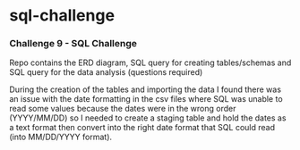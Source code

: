 # sql-challenge
### Challenge 9 - SQL Challenge


Repo contains the ERD diagram, SQL query for creating tables/schemas and SQL query for the data analysis (questions required)

During the creation of the tables and importing the data I found there was an issue with the date formatting in the csv files where SQL was unable to read some values because the dates were in the wrong order (YYYY/MM/DD) so I needed to create a staging table and hold the dates as a text format then convert into the right date format that SQL could read (into MM/DD/YYYY format).
